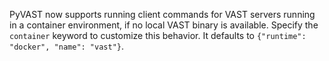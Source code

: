 PyVAST now supports running client commands for VAST servers running in a
container environment, if no local VAST binary is available. Specify the
`container` keyword to customize this behavior. It defaults to `{"runtime":
"docker", "name": "vast"}`.
